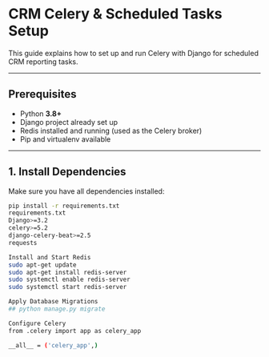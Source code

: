 # CRM Celery & Scheduled Tasks Setup

This guide explains how to set up and run Celery with Django for scheduled CRM reporting tasks.

---

## Prerequisites

- Python **3.8+**
- Django project already set up
- Redis installed and running (used as the Celery broker)
- Pip and virtualenv available

---

## 1. Install Dependencies

Make sure you have all dependencies installed:

```bash
pip install -r requirements.txt
requirements.txt
Django>=3.2
celery>=5.2
django-celery-beat>=2.5
requests

Install and Start Redis
sudo apt-get update
sudo apt-get install redis-server
sudo systemctl enable redis-server
sudo systemctl start redis-server

Apply Database Migrations
## python manage.py migrate

Configure Celery
from .celery import app as celery_app

__all__ = ('celery_app',)


